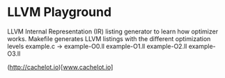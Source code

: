# LLVM Playground

LLVM Internal Representation (IR) listing generator to learn how optimizer works.
Makefile generates LLVM listings with the different optimization levels
    example.c -> example-O0.ll
                 example-O1.ll
                 example-O2.ll
                 example-O3.ll

(http://cachelot.io)[www.cachelot.io]


